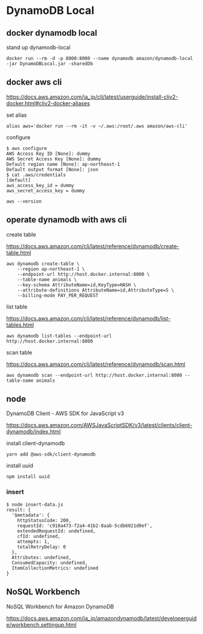 # DynamoDB Local

## docker dynamodb local

stand up dynamodb-local 

```
docker run --rm -d -p 8000:8000 --name dynamodb amazon/dynamodb-local -jar DynamoDBLocal.jar -sharedDb
```

## docker aws cli

https://docs.aws.amazon.com/ja_jp/cli/latest/userguide/install-cliv2-docker.html#cliv2-docker-aliases

set alias

```
alias aws='docker run --rm -it -v ~/.aws:/root/.aws amazon/aws-cli'
```

configure

```
$ aws configure
AWS Access Key ID [None]: dummy
AWS Secret Access Key [None]: dummy
Default region name [None]: ap-northeast-1
Default output format [None]: json
$ cat .aws/credentials
[default]
aws_access_key_id = dummy
aws_secret_access_key = dummy
```

```
aws --version
```

## operate dynamodb with aws cli

create table

https://docs.aws.amazon.com/cli/latest/reference/dynamodb/create-table.html

```
aws dynamodb create-table \
    --region ap-northeast-1 \
    --endpoint-url http://host.docker.internal:8000 \
    --table-name animals \
    --key-schema AttributeName=id,KeyType=HASH \
    --attribute-definitions AttributeName=id,AttributeType=S \
    --billing-mode PAY_PER_REQUEST
```

list table

https://docs.aws.amazon.com/cli/latest/reference/dynamodb/list-tables.html

```
aws dynamodb list-tables --endpoint-url http://host.docker.internal:8000
```

scan table

https://docs.aws.amazon.com/cli/latest/reference/dynamodb/scan.html

```
aws dynamodb scan --endpoint-url http://host.docker.internal:8000 --table-name animals
```


## node

DynamoDB Client - AWS SDK for JavaScript v3

https://docs.aws.amazon.com/AWSJavaScriptSDK/v3/latest/clients/client-dynamodb/index.html

install client-dynamodb

```
yarn add @aws-sdk/client-dynamodb
```

install uuid

```
npm install uuid
```

### insert

```
$ node insert-data.js
result: {
  '$metadata': {
    httpStatusCode: 200,
    requestId: 'c910a473-f2a4-41b2-8aab-5cdb6021d0ef',
    extendedRequestId: undefined,
    cfId: undefined,
    attempts: 1,
    totalRetryDelay: 0
  },
  Attributes: undefined,
  ConsumedCapacity: undefined,
  ItemCollectionMetrics: undefined
}
```

## NoSQL Workbench

NoSQL Workbench for Amazon DynamoDB

https://docs.aws.amazon.com/ja_jp/amazondynamodb/latest/developerguide/workbench.settingup.html
